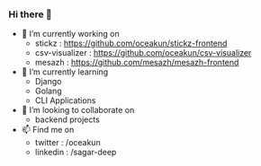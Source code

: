 ### Hi there 👋


- 🔭 I’m currently working on
  - stickz : https://github.com/oceakun/stickz-frontend
  - csv-visualizer : https://github.com/oceakun/csv-visualizer
  - mesazh : https://github.com/mesazh/mesazh-frontend
- 🌱 I’m currently learning 
  - Django 
  - Golang
  - CLI Applications
- 👯 I’m looking to collaborate on 
  - backend projects  
- 📫 Find me on
  - twitter : /oceakun
  - linkedin : /sagar-deep
